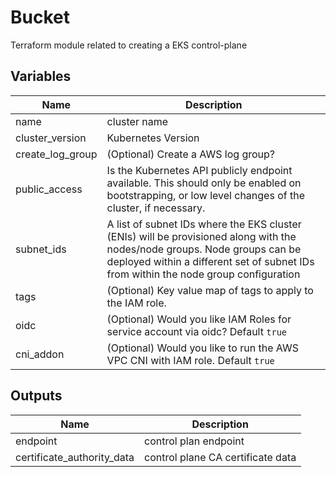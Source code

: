 # Bucket

Terraform module related to creating a EKS control-plane

## Variables

| Name | Description |
|------|-------------|
| name         | cluster name |
| cluster_version     | Kubernetes Version |
| create_log_group | (Optional) Create a AWS log group? |
| public_access| Is the Kubernetes API publicly endpoint available. This should only be enabled on bootstrapping, or low level changes of the cluster, if necessary. |
| subnet_ids | A list of subnet IDs where the EKS cluster (ENIs) will be provisioned along with the nodes/node groups. Node groups can be deployed within a different set of subnet IDs from within the node group configuration |
| tags | (Optional) Key value map of tags to apply to the IAM role. |
| oidc | (Optional) Would you like IAM Roles for service account via oidc? Default `true` |
| cni_addon | (Optional) Would you like to run the AWS VPC CNI with IAM role. Default `true` |

## Outputs

| Name | Description |
|------|-------------|
| endpoint | control plan endpoint |
| certificate_authority_data | control plane CA certificate data |